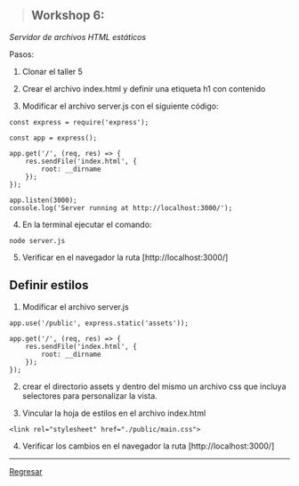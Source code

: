 > ## Workshop 6:

<em>Servidor de archivos HTML estáticos</em>

Pasos:

1. Clonar el taller 5

2. Crear el archivo index.html y definir una etiqueta h1 con contenido

3. Modificar el archivo server.js con el siguiente código:
```
const express = require('express');

const app = express();

app.get('/', (req, res) => {
	res.sendFile('index.html', {
        root: __dirname
    });
});

app.listen(3000);
console.log('Server running at http://localhost:3000/');
```

4. En la terminal ejecutar el comando:
```
node server.js
```

5. Verificar en el navegador la ruta [http://localhost:3000/]

## Definir estilos

1. Modificar el archivo server.js
```
app.use('/public', express.static('assets'));

app.get('/', (req, res) => {
	res.sendFile('index.html', {
		root: __dirname
	});
});
```

2. crear el directorio assets y dentro del mismo un archivo css que incluya selectores para personalizar la vista.

3. Vincular la hoja de estilos en el archivo index.html
```
<link rel="stylesheet" href="./public/main.css">
```

4. Verificar los cambios en el navegador la ruta [http://localhost:3000/]

***

<a href="../README.md">Regresar</a>